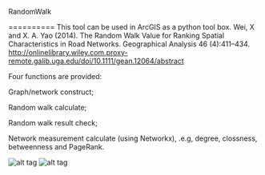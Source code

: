 RandomWalk


==========
This tool can be used in ArcGIS as a python tool box.
Wei, X and X. A. Yao (2014). The Random Walk Value for Ranking Spatial Characteristics in Road Networks. Geographical Analysis 46 (4):411–434.
http://onlinelibrary.wiley.com.proxy-remote.galib.uga.edu/doi/10.1111/gean.12064/abstract

Four functions are provided:

  Graph/network construct; 

  Random walk calculate;

  Random walk result check;

  Network measurement calculate (using Networkx), .e.g, degree, clossness, betweenness and PageRank.

![alt tag](https://raw.github.com/xbwei/Random-Walk-and-Network-Analyze/master/Interface.png)
![alt tag](https://raw.github.com/xbwei/Random-Walk-and-Network-Analyze/master/Atlanta_Random_Edge.jpg)
